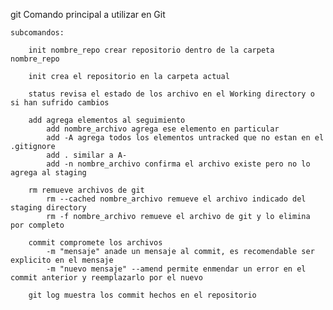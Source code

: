 git Comando principal a utilizar en Git
    
    subcomandos:
    
        init nombre_repo crear repositorio dentro de la carpeta nombre_repo
        
        init crea el repositorio en la carpeta actual
        
        status revisa el estado de los archivo en el Working directory o si han sufrido cambios
        
        add agrega elementos al seguimiento
            add nombre_archivo agrega ese elemento en particular
            add -A agrega todos los elementos untracked que no estan en el .gitignore
            add . similar a A-
            add -n nombre_archivo confirma el archivo existe pero no lo agrega al staging
            
        rm remueve archivos de git
            rm --cached nombre_archivo remueve el archivo indicado del staging directory
            rm -f nombre_archivo remueve el archivo de git y lo elimina por completo
        
        commit compromete los archivos 
            -m "mensaje" anade un mensaje al commit, es recomendable ser explicito en el mensaje
            -m "nuevo mensaje" --amend permite enmendar un error en el commit anterior y reemplazarlo por el nuevo
            
        git log muestra los commit hechos en el repositorio
        
        
        